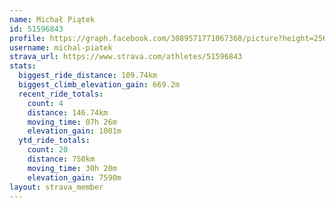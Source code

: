 ```yaml
---
name: Michał Piątek
id: 51596843
profile: https://graph.facebook.com/3089571771067360/picture?height=256&width=256
username: michal-piatek
strava_url: https://www.strava.com/athletes/51596843
stats:
  biggest_ride_distance: 109.74km
  biggest_climb_elevation_gain: 669.2m
  recent_ride_totals:
    count: 4
    distance: 146.74km
    moving_time: 07h 26m
    elevation_gain: 1001m
  ytd_ride_totals:
    count: 20
    distance: 750km
    moving_time: 30h 20m
    elevation_gain: 7590m
layout: strava_member
--- 
```

